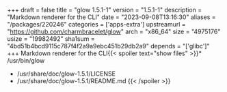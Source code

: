 +++
draft = false
title = "glow 1.5.1-1"
version = "1.5.1-1"
description = "Markdown renderer for the CLI"
date = "2023-09-08T13:16:30"
aliases = "/packages/220246"
categories = ['apps-extra']
upstreamurl = "https://github.com/charmbracelet/glow"
arch = "x86_64"
size = "4975176"
usize = "19982492"
sha1sum = "4bd51b4bcd9115c787f4f2a9a9ebc451b29db2a9"
depends = "['glibc']"
+++
Markdown renderer for the CLI{{< spoiler text="show files" >}}* /usr/bin/glow
* /usr/share/doc/glow-1.5.1/LICENSE
* /usr/share/doc/glow-1.5.1/README.md
{{< /spoiler >}}